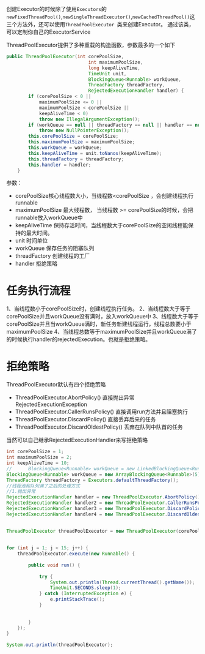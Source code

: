 创建Executor的时候除了使用`Executors`的`newFixedThreadPool()`,`newSingleThreadExecutor()`,`newCachedThreadPool()`这三个方法外，还可以使用`ThreadPoolExecutor `类来创建Executor。
通过该类，可以定制你自己的ExecutorService

ThreadPoolExecutor提供了多种重载的构造函数，参数最多的一个如下
```java
public ThreadPoolExecutor(int corePoolSize,
                              int maximumPoolSize,
                              long keepAliveTime,
                              TimeUnit unit,
                              BlockingQueue<Runnable> workQueue,
                              ThreadFactory threadFactory,
                              RejectedExecutionHandler handler) {
        if (corePoolSize < 0 ||
            maximumPoolSize <= 0 ||
            maximumPoolSize < corePoolSize ||
            keepAliveTime < 0)
            throw new IllegalArgumentException();
        if (workQueue == null || threadFactory == null || handler == null)
            throw new NullPointerException();
        this.corePoolSize = corePoolSize;
        this.maximumPoolSize = maximumPoolSize;
        this.workQueue = workQueue;
        this.keepAliveTime = unit.toNanos(keepAliveTime);
        this.threadFactory = threadFactory;
        this.handler = handler;
    }
```

参数：
* corePoolSize核心线程数大小，当线程数<corePoolSize ，会创建线程执行runnable
* maximumPoolSize 最大线程数， 当线程数 >= corePoolSize的时候，会把runnable放入workQueue中
* keepAliveTime  保持存活时间，当线程数大于corePoolSize的空闲线程能保持的最大时间。
* unit 时间单位
* workQueue 保存任务的阻塞队列
* threadFactory 创建线程的工厂
* handler 拒绝策略

# 任务执行流程
1、当线程数小于corePoolSize时，创建线程执行任务。
2、当线程数大于等于corePoolSize并且workQueue没有满时，放入workQueue中
3、线程数大于等于corePoolSize并且当workQueue满时，新任务新建线程运行，线程总数要小于maximumPoolSize
4、当线程总数等于maximumPoolSize并且workQueue满了的时候执行handler的rejectedExecution。也就是拒绝策略。

# 拒绝策略
ThreadPoolExecutor默认有四个拒绝策略
* ThreadPoolExecutor.AbortPolicy()   直接抛出异常RejectedExecutionException
* ThreadPoolExecutor.CallerRunsPolicy()    直接调用run方法并且阻塞执行
* ThreadPoolExecutor.DiscardPolicy()   直接丢弃后来的任务
* ThreadPoolExecutor.DiscardOldestPolicy()  丢弃在队列中队首的任务

当然可以自己继承RejectedExecutionHandler来写拒绝策略
```java
int corePoolSize = 1;
int maximumPoolSize = 2;
int keepAliveTime = 10;
//      BlockingQueue<Runnable> workQueue = new LinkedBlockingQueue<Runnable>();
BlockingQueue<Runnable> workQueue = new ArrayBlockingQueue<Runnable>(5);
ThreadFactory threadFactory = Executors.defaultThreadFactory();
//线程池和队列满了之后的处理方式
//1.抛出异常
RejectedExecutionHandler handler = new ThreadPoolExecutor.AbortPolicy(); 
RejectedExecutionHandler handler2 = new ThreadPoolExecutor.CallerRunsPolicy();
RejectedExecutionHandler handler3 = new ThreadPoolExecutor.DiscardPolicy();
RejectedExecutionHandler handler4 = new ThreadPoolExecutor.DiscardOldestPolicy();

 
ThreadPoolExecutor threadPoolExecutor = new ThreadPoolExecutor(corePoolSize, maximumPoolSize, keepAliveTime, TimeUnit.SECONDS, workQueue, threadFactory, handler2);
 
 
for (int j = 1; j < 15; j++) {
	threadPoolExecutor.execute(new Runnable() {
		 
		public void run() {
			 
			try {
				System.out.println(Thread.currentThread().getName());
				TimeUnit.SECONDS.sleep(1);
			} catch (InterruptedException e) {
				e.printStackTrace();
			}
			 
			 
		}
	});
}
 
System.out.println(threadPoolExecutor);
```



